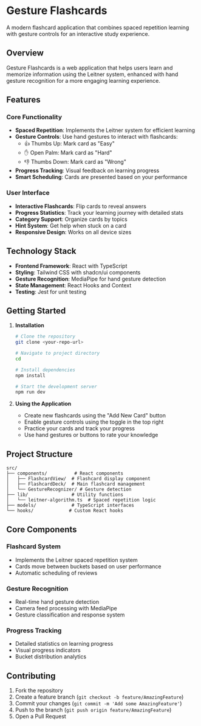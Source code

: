 # Gesture Flashcards

A modern flashcard application that combines spaced repetition learning with gesture controls for an interactive study experience.

## Overview

Gesture Flashcards is a web application that helps users learn and memorize information using the Leitner system, enhanced with hand gesture recognition for a more engaging learning experience.

## Features

### Core Functionality

- **Spaced Repetition**: Implements the Leitner system for efficient learning
- **Gesture Controls**: Use hand gestures to interact with flashcards:
  - 👍 Thumbs Up: Mark card as "Easy"
  - ✋ Open Palm: Mark card as "Hard"
  - 👎 Thumbs Down: Mark card as "Wrong"
- **Progress Tracking**: Visual feedback on learning progress
- **Smart Scheduling**: Cards are presented based on your performance

### User Interface

- **Interactive Flashcards**: Flip cards to reveal answers
- **Progress Statistics**: Track your learning journey with detailed stats
- **Category Support**: Organize cards by topics
- **Hint System**: Get help when stuck on a card
- **Responsive Design**: Works on all device sizes

## Technology Stack

- **Frontend Framework**: React with TypeScript
- **Styling**: Tailwind CSS with shadcn/ui components
- **Gesture Recognition**: MediaPipe for hand gesture detection
- **State Management**: React Hooks and Context
- **Testing**: Jest for unit testing

## Getting Started

1. **Installation**

   ```bash
   # Clone the repository
   git clone <your-repo-url>

   # Navigate to project directory
   cd

   # Install dependencies
   npm install

   # Start the development server
   npm run dev
   ```

2. **Using the Application**
   - Create new flashcards using the "Add New Card" button
   - Enable gesture controls using the toggle in the top right
   - Practice your cards and track your progress
   - Use hand gestures or buttons to rate your knowledge

## Project Structure

```
src/
├── components/          # React components
│   ├── FlashcardView/  # Flashcard display component
│   ├── FlashcardDeck/  # Main flashcard management
│   └── GestureRecognizer/ # Gesture detection
├── lib/                # Utility functions
│   └── leitner-algorithm.ts  # Spaced repetition logic
├── models/             # TypeScript interfaces
└── hooks/             # Custom React hooks
```

## Core Components

### Flashcard System

- Implements the Leitner spaced repetition system
- Cards move between buckets based on user performance
- Automatic scheduling of reviews

### Gesture Recognition

- Real-time hand gesture detection
- Camera feed processing with MediaPipe
- Gesture classification and response system

### Progress Tracking

- Detailed statistics on learning progress
- Visual progress indicators
- Bucket distribution analytics

## Contributing

1. Fork the repository
2. Create a feature branch (`git checkout -b feature/AmazingFeature`)
3. Commit your changes (`git commit -m 'Add some AmazingFeature'`)
4. Push to the branch (`git push origin feature/AmazingFeature`)
5. Open a Pull Request
